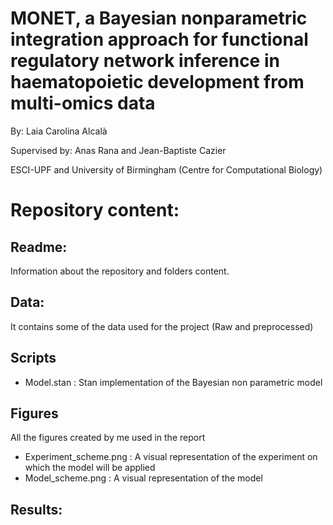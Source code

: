 # MONET, a Bayesian nonparametric integration approach for functional regulatory network inference in haematopoietic development from multi-omics data
By: Laia Carolina Alcalà

Supervised by: Anas Rana and Jean-Baptiste Cazier

ESCI-UPF and University of Birmingham (Centre for Computational Biology)


# Repository content:
## Readme:
Information about the repository and folders content.

## Data:
It contains some of the data used for the project (Raw and preprocessed)

## Scripts
- Model.stan : Stan implementation of the Bayesian non parametric model

## Figures
All the figures created by me used in the report
- Experiment_scheme.png : A visual representation of the experiment on which the model will be applied
- Model_scheme.png : A visual representation of the model

## Results:


